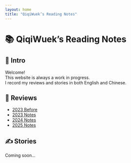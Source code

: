 ```yaml
---
layout: home
title: "QiqiWuek’s Reading Notes"
---
```


# 📚 QiqiWuek’s Reading Notes

## 👋 Intro
Welcome!  
This website is always a work in progress.  
I record my reviews and stories in both English and Chinese.

## 📖 Reviews
- [2023 Before](posts/before_2023.md)
- [2023 Notes](posts/2023_notes.md)
- [2024 Notes](posts/2024_notes.md)
- [2025 Notes](posts/2025_notes.md)

## ✍️ Stories
Coming soon...